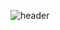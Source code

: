 ![header](https://capsule-render.vercel.app/api?type=waving&color=timeGradient&height=300&section=header&text=yakcom&fontSize=90&fontAlignY=40&&stroke=0)
